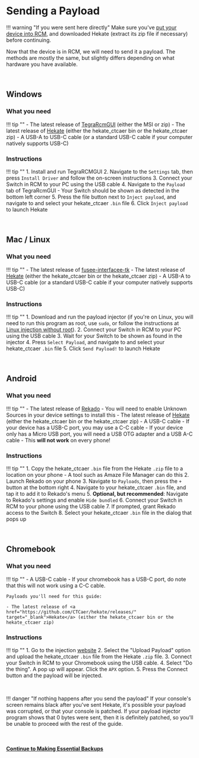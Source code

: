 

# Sending a Payload

!!! warning "If you were sent here directly"
    Make sure you've [put your device into RCM](entering_rcm.md), and downloaded Hekate (extract its zip file if necessary) before continuing.

Now that the device is in RCM, we will need to send it a payload. The methods are mostly the same, but slightly differs depending on what hardware you have available.

&nbsp;

## Windows

### What you need

!!! tip ""
    - The latest release of <a href="https://github.com/eliboa/TegraRcmGUI/releases" target="_blank">TegraRcmGUI</a> (either the MSI or zip)
    - The latest release of <a href="https://github.com/CTCaer/hekate/releases/" target="_blank">Hekate</a> (either the hekate_ctcaer bin or the hekate_ctcaer zip)
    - A USB-A to USB-C cable (or a standard USB-C cable if your computer natively supports USB-C)

### Instructions

!!! tip ""
    1. Install and run TegraRCMGUI
    2. Navigate to the `Settings` tab, then press `Install Driver` and follow the on-screen instructions
    3. Connect your Switch in RCM to your PC using the USB cable
    4. Navigate to the `Payload` tab of TegraRcmGUI 
    - Your Switch should be shown as detected in the bottom left corner
    5. Press the file button next to `Inject payload`, and navigate to and select your hekate_ctcaer `.bin` file
    6. Click `Inject payload` to launch Hekate

&nbsp;

## Mac / Linux

### What you need

!!! tip ""
    - The latest release of <a href="https://github.com/nh-server/fusee-interfacee-tk/releases" target="_blank">fusee-interfacee-tk</a>
    - The latest release of <a href="https://github.com/CTCaer/hekate/releases/" target="_blank">Hekate</a> (either the hekate_ctcaer bin or the hekate_ctcaer zip)
    - A USB-A to USB-C cable (or a standard USB-C cable if your computer natively supports USB-C)

### Instructions

!!! tip ""
    1. Download and run the payload injector (if you're on Linux, you will need to run this program as root, use `sudo`, or follow the instructions at [Linux injection without root](../../extras/adding_udev.md)).
    2. Connect your Switch in RCM to your PC using the USB cable
    3. Wait for your Switch to be shown as found in the injector
    4. Press `Select Payload`, and navigate to and select your hekate_ctcaer `.bin` file
    5. Click `Send Payload!` to launch Hekate

&nbsp;

## Android

### What you need

!!! tip ""
    - The latest release of <a href="https://github.com/MenosGrante/Rekado/releases" target="_blank">Rekado</a>
        - You will need to enable Unknown Sources in your device settings to install this
    - The latest release of <a href="https://github.com/CTCaer/hekate/releases/" target="_blank">Hekate</a> (either the hekate_ctcaer bin or the hekate_ctcaer zip)
    - A USB-C cable
        - If your device has a USB-C port, you may use a C-C cable
        - If your device only has a Micro USB port, you will need a USB OTG adapter and a USB A-C cable
            - This **will not work** on every phone!
		
### Instructions

!!! tip ""
    1. Copy the hekate_ctcaer `.bin` file from the Hekate `.zip` file to a location on your phone
    - A tool such as Amaze File Manager can do this
    2. Launch Rekado on your phone
    3. Navigate to `Payloads`, then press the `+` button at the bottom right
    4. Navigate to your hekate_ctcaer `.bin` file, and tap it to add it to Rekado's menu
    5. **Optional, but recommended**: Navigate to Rekado's settings and enable `Hide bundled`
    6. Connect your Switch in RCM to your phone using the USB cable
    7. If prompted, grant Rekado access to the Switch
    8. Select your hekate_ctcaer `.bin` file in the dialog that pops up

&nbsp;

## Chromebook

### What you need

!!! tip ""
    - A USB-C cable
    - If your chromebook has a USB-C port, do note that this will not work using a C-C cable.

    Payloads you'll need for this guide:

    - The latest release of <a href="https://github.com/CTCaer/hekate/releases/" target="_blank">Hekate</a> (either the hekate_ctcaer bin or the hekate_ctcaer zip)

### Instructions
    
!!! tip ""
    1. Go to the injection [website](https://switch.exploit.fortheusers.org/)
    2. Select the "Upload Payload" option and upload the hekate_ctcaer `.bin` file from the Hekate `.zip` file.
    3. Connect your Switch in RCM to your Chromebook using the USB cable.
    4. Select "Do the thing". A pop up will appear. Click the `APX` option.
    5. Press the Connect button and the payload will be injected.
    
&nbsp;

!!! danger "If nothing happens after you send the payload"
    If your console's screen remains black after you've sent Hekate, it's possible your payload was corrupted, or that your console is patched. If your payload injector program shows that 0 bytes were sent, then it is definitely patched, so you'll be unable to proceed with the rest of the guide.

&nbsp;

#### [Continue to Making Essential Backups <i class="fa fa-arrow-circle-right fa-lg"></i>](making_essential_backups.md)
